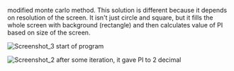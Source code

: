 modified monte carlo method. This solution is different because it depends on resolution of the screen. It isn't just circle and square, but it fills the whole screen with background (rectangle) and then calculates value of PI based on size of the screen.

![Screenshot_3](https://user-images.githubusercontent.com/32835549/54873900-ae12ee00-4de0-11e9-8680-8bf5cd652757.png)
start of program

![Screenshot_2](https://user-images.githubusercontent.com/32835549/54873905-be2acd80-4de0-11e9-9719-37760c286ae6.png)
after some iteration, it gave PI to 2 decimal
